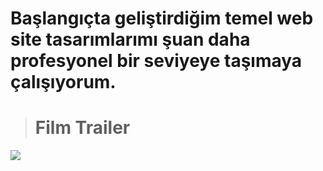 

# Başlangıçta geliştirdiğim temel web site tasarımlarımı şuan daha profesyonel bir seviyeye taşımaya çalışıyorum. 
># Film Trailer
![]( https://github.com/MelisaAtaseven/BasicWebSite/blob/master/Film/filmsitesi/image.png)

